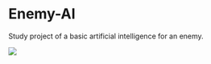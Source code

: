 # Enemy-AI
Study project of a basic artificial intelligence for an enemy.

![](https://github.com/jgbispo/Enemy-AI/blob/master/game.gif)
